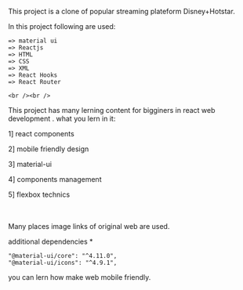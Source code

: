 

 This project is a clone of popular streaming plateform Disney+Hotstar.

 In this project following are used:

    => material ui 
    => Reactjs
    => HTML
    => CSS
    => XML
    => React Hooks
    => React Router
    
    <br /><br />
    
 This project has many lerning content for bigginers in react web development . what you lern in it:

1] react components

2] mobile friendly design

3] material-ui

4] components management

5] flexbox technics
    
<br /><br />
Many places image links of original web are used.


additional dependencies *

    "@material-ui/core": "^4.11.0",
    "@material-ui/icons": "^4.9.1",

  
you can lern how make web mobile friendly.
